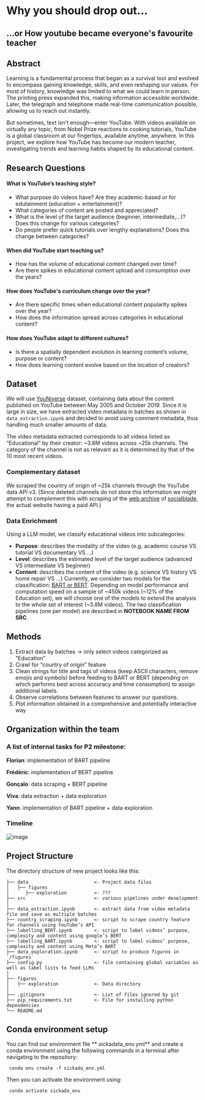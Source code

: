 ﻿# Why you should drop out...
## ...or How youtube became everyone's favourite teacher

## Abstract
Learning is a fundamental process that began as a survival tool and evolved to encompass gaining knowledge, skills, and even reshaping our values. For most of history, knowledge was limited to what we could learn in person. The printing press expanded this, making information accessible worldwide. Later, the telegraph and telephone made real-time communication possible, allowing us to reach out instantly.

But sometimes, text isn't enough—enter YouTube. With videos available on virtually any topic, from Nobel Prize reactions to cooking tutorials, YouTube is a global classroom at our fingertips, available anytime, anywhere. In this project, we explore how YouTube has become our modern teacher, investigating trends and learning habits shaped by its educational content.


## Research Questions
#### What is YouTube’s teaching style?
- What purpose do videos have? Are they academic-based or for edutainment (education + entertainment)?
- What categories of content are posted and appreciated?
- What is the level of the target audience (beginner, intermediate,...)? Does this change for various categories?
- Do people prefer quick tutorials over lengthy explanations? Does this change between categories?

#### When did YouTube start teaching us?
- How has the volume of educational content changed over time? 
- Are there spikes in educational content upload and consumption over the years?

#### How does YouTube's curriculum change over the year?
- Are there specific times when educational content popularity spikes over the year?
- How does the information spread across categories in educational content?

#### How does YouTube adapt to different cultures?
- Is there a spatially dependent evolution in learning content’s volume, purpose or content?
- How does learning content evolve based on the location of creators?

## Dataset
We will use [YouNiverse](https://zenodo.org/records/4650046) dataset, containing data about the content published on YouTube between May 2005 and October 2019. Since it is large in size, we have extracted video metadata in batches as shown in `data_extraction.ipynb` and decided to avoid using comment metadata, thus handling much smaller amounts of data.

The video metadata extracted corresponds to all videos listed as “Educational” by their creator: ~3.8M videos across ~25k channels. The category of the channel is not as relevant as it is determined by that of the 10 most recent videos. 

### Complementary dataset
We scraped the country of origin of ~25k channels through the YouTube data API v3. (Since deleted channels do not store this information we might attempt to complement this with scraping of the [web archive](web.archive.org) of [socialblade](https://socialblade.com/), the actual website having a paid API.)

### Data Enrichment
Using a LLM model, we classify educational videos into subcategories:
- **Purpose**: describes the modality of the video (e.g. academic course VS tutorial VS documentary VS ...)
- **Level**: describes the estimated level of the target audience (advanced VS intermediate VS beginner)
- **Content**: describes the content of the video (e.g. science VS history VS home repair VS ...)
Currently, we consider two models for the classification: [BART or BERT](https://medium.com/@reyhaneh.esmailbeigi/bert-gpt-and-bart-a-short-comparison-5d6a57175fca). Depending on model performance and computation speed on a sample of ~450k videos (~12% of the Education set), we will choose one of the models to extend the analysis to the whole set of interest (~3.8M videos). The two classification pipelines (one per model) are described in **NOTEBOOK NAME FROM SRC**.

## Methods
1. Extract data by batches → only select videos categorized as “Education”
2. Crawl for “country of origin” feature
3. Clean strings for title and tags of videos (keep ASCII characters, remove emojis and symbols) before feeding to BART or BERT (depending on which performs best across accuracy and time consumption) to assign additional labels.
4. Observe correlations between features to answer our questions.
5. Plot information obtained in a comprehensive and potentially interactive way


## Organization within the team

### A list of internal tasks for P2 milestone:
**Florian**: implementation of BART pipeline

**Frédéric**: implementation of BERT pipeline

**Gonçalo**: data scraping + BERT pipeline

**Viva**: data extraction + data exploration

**Yann**: implementation of BART pipeline + data exploration

### Timeline 

![image](https://github.com/user-attachments/assets/b501c1f5-88b5-4dd8-8b5c-149c08303777)



## Project Structure

The directory structure of new project looks like this:

```
├── data                        <- Project data files
│   ├── figures
│      ├── exploration          <- ???
├── src                         <- various pipelines under development
│
├── data_extraction.ipynb       <- extract data from video metadata file and save as multiple batches
├── country_scraping.ipynb      <- script to scrape country feature for channels using YouTube’s API
├── labelling_BERT.ipynb        <- script to label videos’ purpose, complexity and content using google’s BERT
├── labelling_BART.ipynb        <- script to label videos’ purpose, complexity and content using Meta’s BART
├── data_exploration.ipynb      <- script to produce figures in `/figures`
├── config.py                   <- file containing global variables as well as label lists to feed LLMs
│
├── figures
│   ├── exploration             <- Data directory
│
├── .gitignore                  <- List of files ignored by git
├── pip_requirements.txt        <- File for installing python dependencies
└── README.md
```


## Conda environment setup
You can find our environment file ** sickadata_env.yml** and create a conda environment using the following commands in a terminal after navigating to the repository:

<pre><code> conda env create -f sickada_env.yml </code></pre>

Then you can activate the environment using:

<pre><code> conda activate sickada_env </code></pre>

